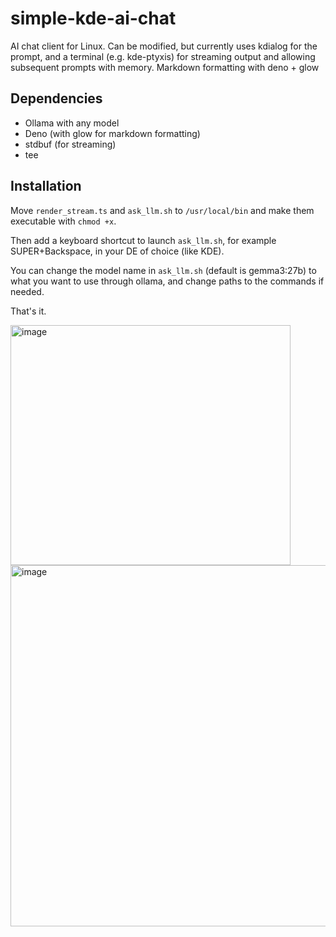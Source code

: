 # simple-kde-ai-chat
AI chat client for Linux. Can be modified, but currently uses kdialog for the prompt, and a terminal (e.g. kde-ptyxis) for streaming output and allowing subsequent prompts with memory. Markdown formatting with deno + glow

## Dependencies

* Ollama with any model
* Deno (with glow for markdown formatting)
* stdbuf (for streaming)
* tee

## Installation

Move `render_stream.ts` and `ask_llm.sh` to `/usr/local/bin` and make them executable with `chmod +x`.

Then add a keyboard shortcut to launch `ask_llm.sh`, for example SUPER+Backspace, in your DE of choice (like KDE).

You can change the model name in `ask_llm.sh` (default is gemma3:27b) to what you want to use through ollama, and change paths to the commands if needed.

That's it.

<img width="448" height="384" alt="image" src="https://github.com/user-attachments/assets/a221f25b-b3d9-428c-bdef-c3cbc16175cf" />

<img width="1033" height="578" alt="image" src="https://github.com/user-attachments/assets/3e47571a-83f2-48f9-bff2-aa0e9bf9cc99" />

